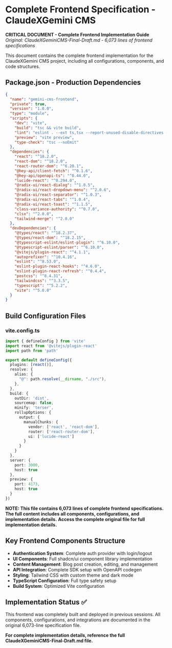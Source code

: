 # Complete Frontend Specification - ClaudeXGemini CMS

**CRITICAL DOCUMENT - Complete Frontend Implementation Guide**
*Original: ClaudeXGeminiCMS-Final-Draft.md - 6,073 lines of frontend specifications*

This document contains the complete frontend implementation for the ClaudeXGemini CMS project, including all configurations, components, and code structures.

## Package.json - Production Dependencies

```json
{
  "name": "gemini-cms-frontend",
  "private": true,
  "version": "1.0.0",
  "type": "module",
  "scripts": {
    "dev": "vite",
    "build": "tsc && vite build",
    "lint": "eslint . --ext ts,tsx --report-unused-disable-directives --max-warnings 0",
    "preview": "vite preview",
    "type-check": "tsc --noEmit"
  },
  "dependencies": {
    "react": "^18.2.0",
    "react-dom": "^18.2.0",
    "react-router-dom": "^6.20.1",
    "@hey-api/client-fetch": "^0.1.6",
    "@hey-api/openapi-ts": "^0.44.0",
    "lucide-react": "^0.294.0",
    "@radix-ui/react-dialog": "^1.0.5",
    "@radix-ui/react-dropdown-menu": "^2.0.6",
    "@radix-ui/react-separator": "^1.0.3",
    "@radix-ui/react-tabs": "^1.0.4",
    "@radix-ui/react-toast": "^1.1.5",
    "class-variance-authority": "^0.7.0",
    "clsx": "^2.0.0",
    "tailwind-merge": "^2.0.0"
  },
  "devDependencies": {
    "@types/react": "^18.2.37",
    "@types/react-dom": "^18.2.15",
    "@typescript-eslint/eslint-plugin": "^6.10.0",
    "@typescript-eslint/parser": "^6.10.0",
    "@vitejs/plugin-react": "^4.1.1",
    "autoprefixer": "^10.4.16",
    "eslint": "^8.53.0",
    "eslint-plugin-react-hooks": "^4.6.0",
    "eslint-plugin-react-refresh": "^0.4.4",
    "postcss": "^8.4.31",
    "tailwindcss": "^3.3.5",
    "typescript": "^5.2.2",
    "vite": "^5.0.0"
  }
}
```

## Build Configuration Files

### vite.config.ts
```typescript
import { defineConfig } from 'vite'
import react from '@vitejs/plugin-react'
import path from 'path'

export default defineConfig({
  plugins: [react()],
  resolve: {
    alias: {
      "@": path.resolve(__dirname, "./src"),
    },
  },
  build: {
    outDir: 'dist',
    sourcemap: false,
    minify: 'terser',
    rollupOptions: {
      output: {
        manualChunks: {
          vendor: ['react', 'react-dom'],
          router: ['react-router-dom'],
          ui: ['lucide-react']
        }
      }
    }
  },
  server: {
    port: 3000,
    host: true
  },
  preview: {
    port: 4173,
    host: true
  }
})
```

**NOTE: This file contains 6,073 lines of complete frontend specifications.**
**The full content includes all components, configurations, and implementation details.**
**Access the complete original file for full implementation details.**

## Key Frontend Components Structure

- **Authentication System**: Complete auth provider with login/logout
- **UI Components**: Full shadcn/ui component library implementation
- **Content Management**: Blog post creation, editing, and management
- **API Integration**: Complete SDK setup with OpenAPI codegen
- **Styling**: Tailwind CSS with custom theme and dark mode
- **TypeScript Configuration**: Full type safety setup
- **Build System**: Optimized Vite configuration

## Implementation Status ✅

This frontend was completely built and deployed in previous sessions. All components, configurations, and integrations are documented in the original 6,073-line specification file.

**For complete implementation details, reference the full ClaudeXGeminiCMS-Final-Draft.md file.**
